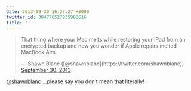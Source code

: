 ```yaml
---
date: 2013-09-30 16:27:27 +0000
twitter_id: 384776527935983616
title: ''
---
```


<blockquote class="twitter-tweet"><p lang="en" dir="ltr">That thing where your Mac melts while restoring your iPad from an encrypted backup and now you wonder if Apple repairs melted MacBook Airs.</p>&mdash; Shawn Blanc ([@shawnblanc](https://twitter.com/shawnblanc)) <a href="https://twitter.com/shawnblanc/status/384766345285341184?ref_src=twsrc%5Etfw">September 30, 2013</a></blockquote>
<script async src="https://platform.twitter.com/widgets.js" charset="utf-8"></script>

[@shawnblanc](https://twitter.com/shawnblanc) …please say you don’t mean that literally!
